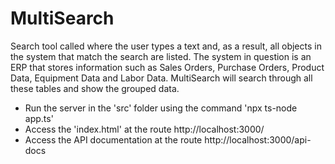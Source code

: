 # MultiSearch
Search tool called where the user types a text and, as a result, all objects in the system that match the search are listed.  The system in question is an ERP that stores information such as Sales Orders, Purchase Orders, Product Data, Equipment Data and Labor Data.  MultiSearch will search through all these tables and show the grouped data.

- Run the server in the 'src' folder using the command 'npx ts-node app.ts'
- Access the 'index.html' at the route http://localhost:3000/
- Access the API documentation at the route http://localhost:3000/api-docs

